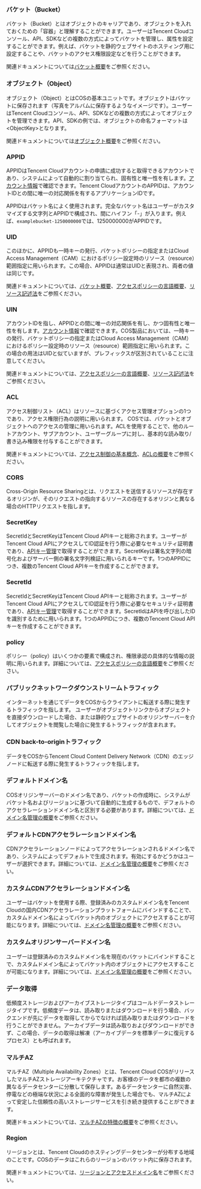 
### バケット（Bucket）

バケット（Bucket）とはオブジェクトのキャリアであり、オブジェクトを入れておくための「容器」と理解することができます。ユーザーはTencent Cloudコンソール、API、SDKなどの複数の方式によってバケットを管理し、属性を設定することができます。例えば、バケットを静的ウェブサイトのホスティング用に設定することや、バケットのアクセス権限設定などを行うことができます。

関連ドキュメントについては[バケット概要](https://intl.cloud.tencent.com/document/product/436/13312)をご参照ください。


### オブジェクト（Object）

オブジェクト（Object）とはCOSの基本ユニットです。オブジェクトはバケットに保存されます（写真をアルバムに保存するようなイメージです）。ユーザーはTencent Cloudコンソール、API、SDKなどの複数の方式によってオブジェクトを管理できます。API、SDKの例では、オブジェクトの命名フォーマットは&lt;ObjectKey>となります。

関連ドキュメントについては[オブジェクト概要](https://intl.cloud.tencent.com/document/product/436/13324)をご参照ください。


### APPID

APPIDはTencent Cloudアカウントの申請に成功すると取得できるアカウントであり、システムによって自動的に割り当てられ、固有性と唯一性を有します。[アカウント情報](https://console.cloud.tencent.com/developer)で確認できます。Tencent CloudアカウントのAPPIDは、アカウントIDとの間に唯一の対応関係を有するアプリケーションIDです。

APPIDはバケット名によく使用されます。完全なバケット名はユーザーがカスタマイズする文字列とAPPIDで構成され、間にハイフン「-」が入ります。例えば、`examplebucket-1250000000`では、1250000000がAPPIDです。

### UID

このほかに、APPIDも一時キーの発行、バケットポリシーの指定またはCloud Access Management（CAM）におけるポリシー設定時のリソース（resource）範囲指定に用いられます。この場合、APPIDは通常はUIDと表現され、両者の値は同じです。

関連ドキュメントについては、[バケット概要](https://intl.cloud.tencent.com/document/product/436/13312)、[アクセスポリシーの言語概要](https://intl.cloud.tencent.com/document/product/436/18023)、[リソース記述法](https://intl.cloud.tencent.com/document/product/598/10606)をご参照ください。


### UIN

アカウントIDを指し、APPIDとの間に唯一の対応関係を有し、かつ固有性と唯一性を有します。[アカウント情報](https://console.cloud.tencent.com/developer)で確認できます。COS製品においては、一時キーの発行、バケットポリシーの指定またはCloud Access Management（CAM）におけるポリシー設定時のリソース（resource）範囲指定に用いられます。この場合の用法はUIDと似ていますが、プレフィックスが区別されていることに注意してください。

関連ドキュメントについては、[アクセスポリシーの言語概要](https://intl.cloud.tencent.com/document/product/436/18023)、[リソース記述法](https://intl.cloud.tencent.com/document/product/598/10606)をご参照ください。

### ACL

アクセス制御リスト（ACL）はリソースに基づくアクセス管理オプションの1つであり、アクセス権限行為の説明に用いられます。
COSでは、バケットとオブジェクトへのアクセスの管理に用いられます。ACLを使用することで、他のルートアカウント、サブアカウント、ユーザーグループに対し、基本的な読み取り/書き込み権限を付与することができます。

関連ドキュメントについては、[アクセス制御の基本概念](https://intl.cloud.tencent.com/document/product/436/30581)、[ACLの概要](https://intl.cloud.tencent.com/document/product/436/30583)をご参照ください。

### CORS

Cross-Origin Resource Sharingとは、リクエストを送信するリソースが存在するオリジンが、そのリクエストの指向するリソースの存在するオリジンと異なる場合のHTTPリクエストを指します。


### SecretKey

SecretIdとSecretKeyはTencent Cloud APIキーと総称されます。ユーザーがTencent Cloud APIにアクセスしてID認証を行う際に必要なセキュリティ証明書であり、[APIキー管理](https://console.cloud.tencent.com/cam/capi)で取得することができます。SecretKeyは署名文字列の暗号化およびサーバー側の署名文字列検証に用いられるキーです。1つのAPPIDにつき、複数のTencent Cloud APIキーを作成することができます。


### SecretId

SecretIdとSecretKeyはTencent Cloud APIキーと総称されます。ユーザーがTencent Cloud APIにアクセスしてID認証を行う際に必要なセキュリティ証明書であり、[APIキー管理](https://console.cloud.tencent.com/cam/capi)で取得することができます。SecretIdはAPIを呼び出したIDを識別するために用いられます。1つのAPPIDにつき、複数のTencent Cloud APIキーを作成することができます。



### policy

ポリシー（policy）はいくつかの要素で構成され、権限承認の具体的な情報の説明に用いられます。詳細については、[アクセスポリシーの言語概要](https://intl.cloud.tencent.com/document/product/436/18023)をご参照ください。


### パブリックネットワークダウンストリームトラフィック

インターネットを通じてデータをCOSからクライアントに転送する際に発生するトラフィックを指します。 ユーザーがオブジェクトリンクからオブジェクトを直接ダウンロードした場合、または静的ウェブサイトのオリジンサーバーを介してオブジェクトを閲覧した場合に発生するトラフィックが含まれます。

### CDN back-to-originトラフィック
データをCOSからTencent Cloud Content Delivery Network（CDN）のエッジノードに転送する際に発生するトラフィックを指します。


### デフォルトドメイン名
COSオリジンサーバーのドメイン名であり、バケットの作成時に、システムがバケット名およびリージョンに基づいて自動的に生成するもので、デフォルトのアクセラレーションドメイン名と区別する必要があります。詳細については、[ドメイン名管理の概要](https://intl.cloud.tencent.com/document/product/436/18424)をご参照ください。


### デフォルトCDNアクセラレーションドメイン名

CDNアクセラレーションノードによってアクセラレーションされるドメイン名であり、システムによってデフォルトで生成されます。有効にするかどうかはユーザーが選択できます。詳細については、[ドメイン名管理の概要](https://intl.cloud.tencent.com/document/product/436/18424)をご参照ください。


### カスタムCDNアクセラレーションドメイン名
ユーザーはバケットを使用する際、登録済みのカスタムドメイン名をTencent Cloudの国内CDNアクセラレーションプラットフォームにバインドすることで、カスタムドメイン名によってバケット内のオブジェクトにアクセスすることが可能になります。詳細については、[ドメイン名管理の概要](https://intl.cloud.tencent.com/document/product/436/18424)をご参照ください。


### カスタムオリジンサーバードメイン名
ユーザーは登録済みのカスタムドメイン名を現在のバケットにバインドすることで、カスタムドメイン名によってバケット内のオブジェクトにアクセスすることが可能になります。詳細については、[ドメイン名管理の概要](https://intl.cloud.tencent.com/document/product/436/18424)をご参照ください。


### データ取得
低頻度ストレージおよびアーカイブストレージタイプはコールドデータストレージタイプです。低頻度データは、読み取りまたはダウンロードを行う場合、バックエンドが先にデータを取得してからでなければ読み取りまたはダウンロードを行うことができません。アーカイブデータは読み取りおよびダウンロードができず、この場合、データの取得は解凍（アーカイブデータを標準データに復元するプロセス）とも呼ばれます。


### マルチAZ

マルチAZ（Multiple Availability Zones）とは、Tencent Cloud COSがリリースしたマルチAZストレージアーキテクチャです。お客様のデータを都市の複数の異なるデータセンターに分散して保存します。あるデータセンターに自然災害、停電などの極端な状況による全面的な障害が発生した場合でも、マルチAZによって安定した信頼性の高いストレージサービスを引き続き提供することができます。

関連ドキュメントについては、[マルチAZの特徴の概要](https://intl.cloud.tencent.com/document/product/436/35208)をご参照ください。


### Region


リージョンとは、Tencent Cloudのホスティングデータセンターが分布する地域のことです。COSのデータはこれらのリージョンのバケット内に保存されます。

関連ドキュメントについては、[リージョンとアクセスドメイン名](https://intl.cloud.tencent.com/document/product/436/6224)をご参照ください。



